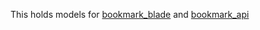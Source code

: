 This holds models for [bookmark_blade](https://github.com/VHCBlade/bookmark_blade) and [bookmark_api](https://github.com/VHCBlade/bookmark_api)
